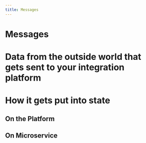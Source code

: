 ```yaml
---
title: Messages
---
```


# Messages

# Data from the outside world that gets sent to your integration platform

# How it gets put into state

## On the Platform

## On Microservice